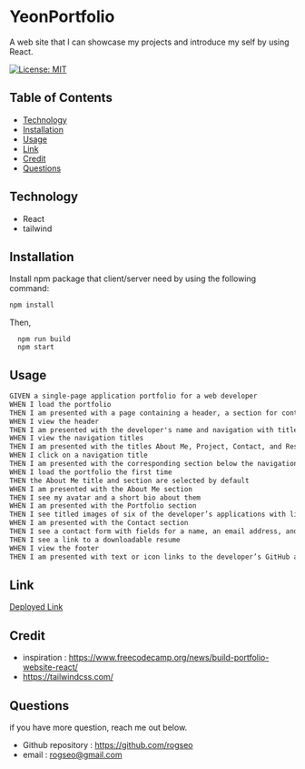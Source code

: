 # YeonPortfolio
A web site that I can showcase my projects and introduce my self by using React.

[![License: MIT](https://img.shields.io/badge/License-MIT-yellow.svg)](https://opensource.org/licenses/MIT)


## Table of Contents
- [Technology](#technology)
- [Installation](#installation)
- [Usage](#usage)
- [Link](#link)
- [Credit](#credit)
- [Questions](#questions)

## Technology
* React
* tailwind 


## Installation
Install npm package that client/server need by using the following command:
```bash
npm install
```

Then,
```
  npm run build
  npm start
```


## Usage

```md
GIVEN a single-page application portfolio for a web developer
WHEN I load the portfolio
THEN I am presented with a page containing a header, a section for content, and a footer
WHEN I view the header
THEN I am presented with the developer's name and navigation with titles corresponding to different sections of the portfolio
WHEN I view the navigation titles
THEN I am presented with the titles About Me, Project, Contact, and Resume, and the title corresponding to the current section is highlighted
WHEN I click on a navigation title
THEN I am presented with the corresponding section below the navigation without the page reloading and that title is highlighted
WHEN I load the portfolio the first time
THEN the About Me title and section are selected by default
WHEN I am presented with the About Me section
THEN I see my avatar and a short bio about them
WHEN I am presented with the Portfolio section
THEN I see titled images of six of the developer’s applications with links to both the deployed applications and the corresponding GitHub repositories
WHEN I am presented with the Contact section
THEN I see a contact form with fields for a name, an email address, and a message
THEN I see a link to a downloadable resume
WHEN I view the footer
THEN I am presented with text or icon links to the developer’s GitHub and LinkedIn profiles, and email.
```


## Link
[Deployed Link](https://rogseo.github.io/YeonPortfolio)

## Credit
* inspiration : https://www.freecodecamp.org/news/build-portfolio-website-react/
* https://tailwindcss.com/


## Questions
if you have more question, reach me out below.
* Github repository : https://github.com/rogseo
* email : rogseo@gmail.com
